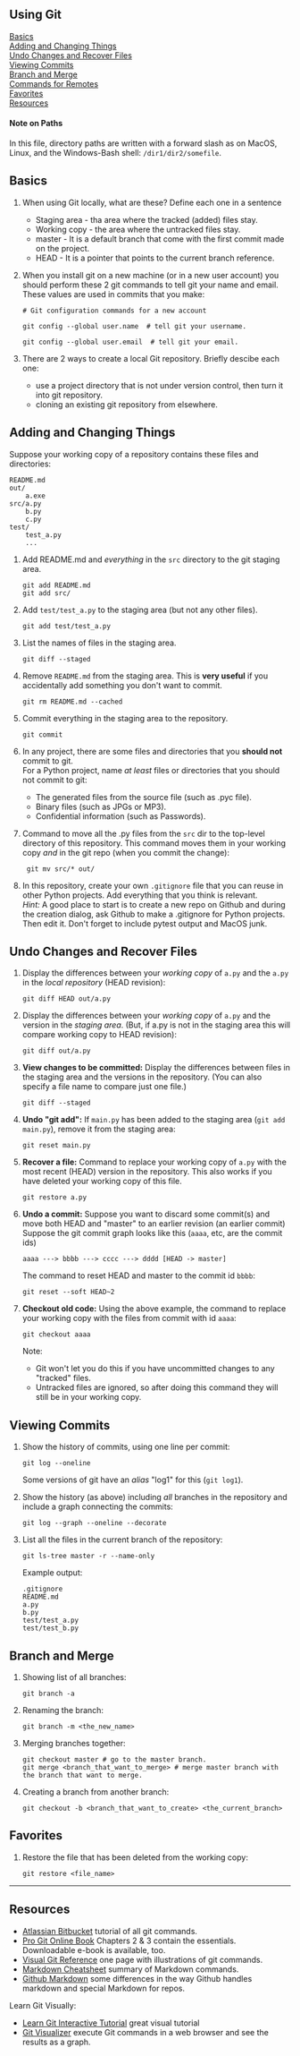 
## Using Git

[Basics](#basics)    
[Adding and Changing Things](#adding-and-changing-things)    
[Undo Changes and Recover Files](#undo-changes-and-recover-files)     
[Viewing Commits](#viewing-commits)    
[Branch and Merge](#branch-and-merge)    
[Commands for Remotes](remote-commands.md)   
[Favorites](#favorites)     
[Resources](#resources)

#### Note on Paths

In this file, directory paths are written with a forward slash as on MacOS, Linux, and the Windows-Bash shell: `/dir1/dir2/somefile`.    


## Basics

1. When using Git locally, what are these?  Define each one in a sentence
   * Staging area - tha area where the tracked (added) files stay.
   * Working copy - the area where the untracked files stay.
   * master - It is a default branch that come with the first commit made on the project.
   * HEAD - It is a pointer that points to the current branch reference.

2. When you install git on a new machine (or in a new user account) you should perform these 2 git commands to tell git your name and email.  These values are used in commits that you make:
   ```
   # Git configuration commands for a new account

   git config --global user.name  # tell git your username.
   
   git config --global user.email  # tell git your email.

   ```

3. There are 2 ways to create a local Git repository.  Briefly descibe each one:
   - use a project directory that is not under version control, then turn it into git repository.
   - cloning an existing git repository from elsewhere.


## Adding and Changing Things

Suppose your working copy of a repository contains these files and directories:
```
README.md
out/
    a.exe
src/a.py
    b.py
    c.py
test/
    test_a.py
    ...
```

1. Add README.md and *everything* in the `src` directory to the git staging area.
   
   ```
   git add README.md  
   git add src/  
   ```

2. Add `test/test_a.py` to the staging area (but not any other files).
   ```
   git add test/test_a.py  
   ```

3. List the names of files in the staging area.
   ```
   git diff --staged  
   ```

4. Remove `README.md` from the staging area. This is **very useful** if you accidentally add something you don't want to commit.
   ```
   git rm README.md --cached
   ```

5. Commit everything in the staging area to the repository.
   ```
   git commit 
   ```

6. In any project, there are some files and directories that you **should not** commit to git.    
   For a Python project, name *at least* files or directories that you should not commit to git:
   - The generated files from the source file (such as .pyc file).
   - Binary files (such as JPGs or MP3).
   - Confidential information (such as Passwords).


7. Command to move all the .py files from the `src` dir to the top-level directory of this repository. This command moves them in your working copy *and* in the git repo (when you commit the change):
   ```
    git mv src/* out/
   ```


8. In this repository, create your own `.gitignore` file that you can reuse in other Python projects.  Add everything that you think is relevant.    
   *Hint:* A good place to start is to create a new repo on Github and during the creation dialog, ask Github to make a .gitignore for Python projects. Then edit it.  Don't forget to include pytest output and MacOS junk.



## Undo Changes and Recover Files

1.  Display the differences between your *working copy* of `a.py` and the `a.py` in the *local repository* (HEAD revision):
    ```
    git diff HEAD out/a.py
    ```

2. Display the differences between your *working copy* of `a.py` and the version in the *staging area*. (But, if a.py is not in the staging area this will compare working copy to HEAD revision):
    ```
   git diff out/a.py
    ```

3. **View changes to be committed:** Display the differences between files in the staging area and the versions in the repository. (You can also specify a file name to compare just one file.) 
     ```
     git diff --staged 
     ```

4. **Undo "git add":** If `main.py` has been added to the staging area (`git add main.py`), remove it from the staging area:
     ```
     git reset main.py
     ```

5. **Recover a file:** Command to replace your working copy of `a.py` with the most recent (HEAD) version in the repository.  This also works if you have deleted your working copy of this file.
     ```
     git restore a.py
     ```

6. **Undo a commit:** Suppose you want to discard some commit(s) and move both HEAD and "master" to an earlier revision (an earlier commit)  Suppose the git commit graph looks like this (`aaaa`, etc, are the commit ids)
   ```
   aaaa ---> bbbb ---> cccc ---> dddd [HEAD -> master]
   ``` 
   The command to reset HEAD and master to the commit id `bbbb`:
   ```
   git reset --soft HEAD~2
   ```

7. **Checkout old code:** Using the above example, the command to replace your working copy with the files from commit with id `aaaa`:
   ```
   git checkout aaaa
   ```
    Note:
    - Git won't let you do this if you have uncommitted changes to any "tracked" files.
    - Untracked files are ignored, so after doing this command they will still be in your working copy.
 

## Viewing Commits

1. Show the history of commits, using one line per commit:
   ```
   git log --oneline
   ```
   Some versions of git have an *alias* "log1" for this (`git log1`).

2. Show the history (as above) including *all* branches in the repository and include a graph connecting the commits:
   ```
   git log --graph --oneline --decorate
   ```


3. List all the files in the current branch of the repository:
   ```
   git ls-tree master -r --name-only
   ```
   Example output:
   ```
   .gitignore
   README.md
   a.py
   b.py
   test/test_a.py
   test/test_b.py
   ```


## Branch and Merge

1. Showing list of all branches:
   ```
   git branch -a
   ```
2. Renaming the branch:
   ```
   git branch -m <the_new_name>
   ```
   
3. Merging branches together:
   ```
   git checkout master # go to the master branch.
   git merge <branch_that_want_to_merge> # merge master branch with the branch that want to merge.

4. Creating a branch from another branch:
   ```
   git checkout -b <branch_that_want_to_create> <the_current_branch>

## Favorites

1. Restore the file that has been deleted from the working copy:
   ```
   git restore <file_name>
   ```


---
## Resources

* [Atlassian Bitbucket](https://www.atlassian.com/git/tutorials) tutorial of all git commands.
* [Pro Git Online Book][ProGit] Chapters 2 & 3 contain the essentials. Downloadable e-book is available, too. 
* [Visual Git Reference](https://marklodato.github.io/visual-git-guide) one page with illustrations of git commands.
* [Markdown Cheatsheet][markdown-cheatsheet] summary of Markdown commands.
* [Github Markdown][github-markdown] some differences in the way Github handles markdown and special Markdown for repos.

Learn Git Visually:

* [Learn Git Interactive Tutorial][LearnGitInteractive] great visual tutorial
* [Git Visualizer][VisualizeGit] execute Git commands in a web browser and see the results as a graph.

[ProGit]: https://www.git-scm.com/book/en/v2 "Pro Git online book on Git-scm.com"
[ProGitPdf]: https://progit2.s3.amazonaws.com/en/2016-03-22-f3531/progit-en.1084.pdf "Pro Git v.2 PDF on AWS. Longer, book format."
[LearnGitInteractive]: https://learngitbranching.js.org "Interactive graphical git tutorial"
[VisualizeGit]: http://git-school.github.io/visualizing-git/ "Online tools draws a graph of commits in a repo as you type"
[markdown-cheatsheet]: https://github.com/adam-p/markdown-here/wiki/Markdown-Cheatsheet
[github-markdown]: https://docs.github.com/en/get-started/writing-on-github/getting-started-with-writing-and-formatting-on-github/basic-writing-and-formatting-syntax
